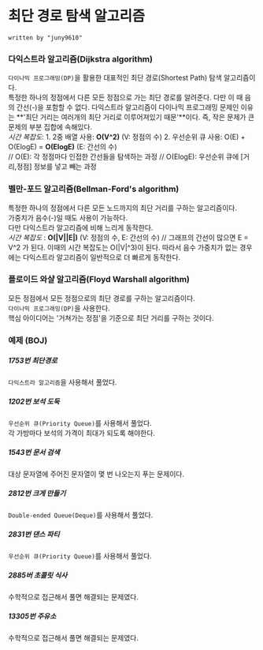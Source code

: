 # 최단 경로 탐색 알고리즘
    written by "juny9610"


### 다익스트라 알고리즘(Dijkstra algorithm)
`다이나믹 프로그래밍(DP)`을 활용한 대표적인 최단 경로(Shortest Path) 탐색 알고리즘이다.  
특정한 하나의 정점에서 다른 모든 정점으로 가는 최단 경로를 알려준다. 
다만 이 때 음의 간선(-)을 포함할 수 없다.
다익스트라 알고리즘이 다이나믹 프로그래밍 문제인 이유는 **'최단 거리는 여러개의 최단 거리로 이루어져있기 때문'**이다. 즉, 작은 문제가 큰 문제의 부분 집합에 속해있다.  
    *시간 복잡도*: 
        1. 2중 배열 사용:  **O(V^2)** (V: 정점의 수)
        2. 우선순위 큐 사용: O(E) + O(ElogE) = **O(ElogE)** (E: 간선의 수)  
        // O(E): 각 정점마다 인접한 간선들을 탐색하는 과정
        // O(ElogE): 우선순위 큐에 [거리,정점] 정보를 넣고 빼는 과정

### 벨만-포드 알고리즘(Bellman-Ford's algorithm)
특정한 하나의 정점에서 다른 모든 노드까지의 최단 거리를 구하는 알고리즘이다.  
가중치가 음수(-)일 때도 사용이 가능하다.  
다만 다익스트라 알고리즘에 비해 느리게 동작한다.  
    *시간 복잡도* : **O(|V||E|)** (V: 정점의 수, E: 간선의 수)
    // 그래프의 간선이 많으면 E = V^2 가 된다. 이때의 시간 복잡도는 O(|V|^3)이 된다. 따라서 음수 가중치가 없는 경우에는 다익스트라 알고리즘이 일반적으로 더 빠르게 동작한다.

### 플로이드 와샬 알고리즘(Floyd Warshall algorithm)
모든 정점에서 모든 정점으로의 최단 경로를 구하는 알고리즘이다.  
`다이나믹 프로그래밍(DP)`을 사용한다.  
핵심 아이디어는 '거쳐가는 정점'을 기준으로 최단 거리를 구하는 것이다.

### 예제 (BOJ)
##### 1753번 최단경로
`다익스트라 알고리즘`을 사용해서 풀었다.  

##### 1202번 보석 도둑
`우선순위 큐(Priority Queue)`를 사용해서 풀었다.  
각 가방마다 보석의 가격이 최대가 되도록 해야한다.

##### 1543번 문서 검색
대상 문자열에 주어진 문자열이 몇 번 나오는지 푸는 문제이다.

##### 2812번 크게 만들기
`Double-ended Queue(Deque)`를 사용해서 풀었다.

##### 2831번 댄스 파티
`우선순위 큐(Priority Queue)`를 사용해서 풀었다.  

##### 2885버 초콜릿 식사
수학적으로 접근해서 풀면 해결되는 문제였다.

##### 13305번 주유소
수학적으로 접근해서 풀면 해결되는 문제였다.

